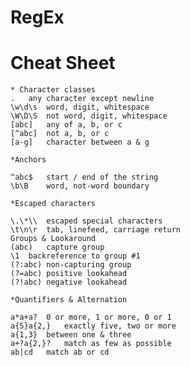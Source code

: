 # RegEx
# Cheat Sheet
    * Character classes
    .	any character except newline
    \w\d\s	word, digit, whitespace
    \W\D\S	not word, digit, whitespace
    [abc]	any of a, b, or c
    [^abc]	not a, b, or c
    [a-g]	character between a & g

    *Anchors

    ^abc$	start / end of the string
    \b\B	word, not-word boundary
    
    *Escaped characters

    \.\*\\	escaped special characters
    \t\n\r	tab, linefeed, carriage return
    Groups & Lookaround
    (abc)	capture group
    \1	backreference to group #1
    (?:abc)	non-capturing group
    (?=abc)	positive lookahead
    (?!abc)	negative lookahead

    *Quantifiers & Alternation

    a*a+a?	0 or more, 1 or more, 0 or 1
    a{5}a{2,}	exactly five, two or more
    a{1,3}	between one & three
    a+?a{2,}?	match as few as possible
    ab|cd	match ab or cd

    
